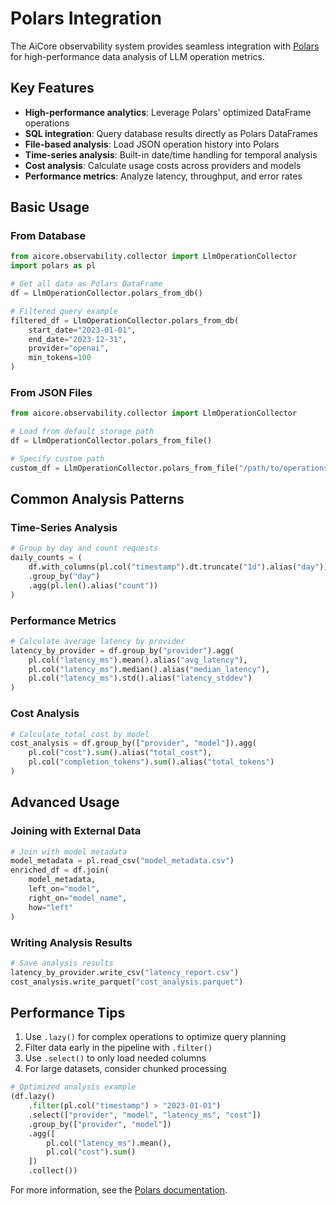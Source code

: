 
# Polars Integration

The AiCore observability system provides seamless integration with [Polars](https://www.pola.rs/) for high-performance data analysis of LLM operation metrics.

## Key Features

- **High-performance analytics**: Leverage Polars' optimized DataFrame operations
- **SQL integration**: Query database results directly as Polars DataFrames
- **File-based analysis**: Load JSON operation history into Polars
- **Time-series analysis**: Built-in date/time handling for temporal analysis
- **Cost analysis**: Calculate usage costs across providers and models
- **Performance metrics**: Analyze latency, throughput, and error rates

## Basic Usage

### From Database

```python
from aicore.observability.collector import LlmOperationCollector
import polars as pl

# Get all data as Polars DataFrame
df = LlmOperationCollector.polars_from_db()

# Filtered query example
filtered_df = LlmOperationCollector.polars_from_db(
    start_date="2023-01-01",
    end_date="2023-12-31",
    provider="openai",
    min_tokens=100
)
```

### From JSON Files

```python
from aicore.observability.collector import LlmOperationCollector

# Load from default storage path
df = LlmOperationCollector.polars_from_file()

# Specify custom path
custom_df = LlmOperationCollector.polars_from_file("/path/to/operations.json")
```

## Common Analysis Patterns

### Time-Series Analysis

```python
# Group by day and count requests
daily_counts = (
    df.with_columns(pl.col("timestamp").dt.truncate("1d").alias("day"))
    .group_by("day")
    .agg(pl.len().alias("count"))
)
```

### Performance Metrics

```python
# Calculate average latency by provider
latency_by_provider = df.group_by("provider").agg(
    pl.col("latency_ms").mean().alias("avg_latency"),
    pl.col("latency_ms").median().alias("median_latency"),
    pl.col("latency_ms").std().alias("latency_stddev")
)
```

### Cost Analysis

```python
# Calculate total cost by model
cost_analysis = df.group_by(["provider", "model"]).agg(
    pl.col("cost").sum().alias("total_cost"),
    pl.col("completion_tokens").sum().alias("total_tokens")
)
```

## Advanced Usage

### Joining with External Data

```python
# Join with model metadata
model_metadata = pl.read_csv("model_metadata.csv")
enriched_df = df.join(
    model_metadata,
    left_on="model",
    right_on="model_name",
    how="left"
)
```

### Writing Analysis Results

```python
# Save analysis results
latency_by_provider.write_csv("latency_report.csv")
cost_analysis.write_parquet("cost_analysis.parquet")
```

## Performance Tips

1. Use `.lazy()` for complex operations to optimize query planning
2. Filter data early in the pipeline with `.filter()`
3. Use `.select()` to only load needed columns
4. For large datasets, consider chunked processing

```python
# Optimized analysis example
(df.lazy()
    .filter(pl.col("timestamp") > "2023-01-01")
    .select(["provider", "model", "latency_ms", "cost"])
    .group_by(["provider", "model"])
    .agg([
        pl.col("latency_ms").mean(),
        pl.col("cost").sum()
    ])
    .collect())
```

For more information, see the [Polars documentation](https://pola-rs.github.io/polars/py-polars/html/reference/).